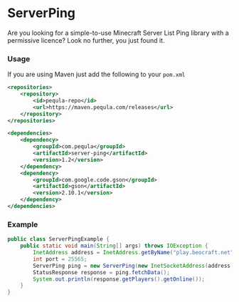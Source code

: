# ServerPing

Are you looking for a simple-to-use Minecraft Server List Ping library with a permissive licence? Look no further, you
just found it.

### Usage

If you are using Maven just add the following to your `pom.xml`

```xml
<repositories>
    <repository>
        <id>pequla-repo</id>
        <url>https://maven.pequla.com/releases</url>
    </repository>
</repositories>

<dependencies>
    <dependency>
        <groupId>com.pequla</groupId>
        <artifactId>server-ping</artifactId>
        <version>1.2</version>
    </dependency>
    <dependency>
        <groupId>com.google.code.gson</groupId>
        <artifactId>gson</artifactId>
        <version>2.10.1</version>
    </dependency>
</dependencies>
```

### Example

```java
public class ServerPingExample {
    public static void main(String[] args) throws IOException {
        InetAddress address = InetAddress.getByName("play.beocraft.net");
        int port = 25565;
        ServerPing ping = new ServerPing(new InetSocketAddress(address, port));
        StatusResponse response = ping.fetchData();
        System.out.println(response.getPlayers().getOnline());
    }
}
```

